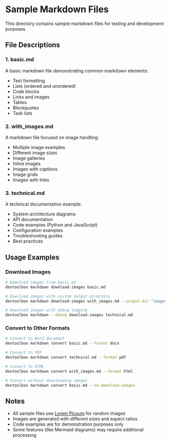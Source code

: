 # Sample Markdown Files

This directory contains sample markdown files for testing and development purposes.

## File Descriptions

### 1. basic.md
A basic markdown file demonstrating common markdown elements:
- Text formatting
- Lists (ordered and unordered)
- Code blocks
- Links and images
- Tables
- Blockquotes
- Task lists

### 2. with_images.md
A markdown file focused on image handling:
- Multiple image examples
- Different image sizes
- Image galleries
- Inline images
- Images with captions
- Image grids
- Images with links

### 3. technical.md
A technical documentation example:
- System architecture diagrams
- API documentation
- Code examples (Python and JavaScript)
- Configuration examples
- Troubleshooting guides
- Best practices

## Usage Examples

### Download Images
```bash
# Download images from basic.md
devtoolbox markdown download-images basic.md

# Download images with custom output directory
devtoolbox markdown download-images with_images.md --output-dir "images"

# Download images with debug logging
devtoolbox markdown --debug download-images technical.md
```

### Convert to Other Formats
```bash
# Convert to Word document
devtoolbox markdown convert basic.md --format docx

# Convert to PDF
devtoolbox markdown convert technical.md --format pdf

# Convert to HTML
devtoolbox markdown convert with_images.md --format html

# Convert without downloading images
devtoolbox markdown convert basic.md --no-download-images
```

## Notes

- All sample files use [Lorem Picsum](https://picsum.photos) for random images
- Images are generated with different sizes and aspect ratios
- Code examples are for demonstration purposes only
- Some features (like Mermaid diagrams) may require additional processing